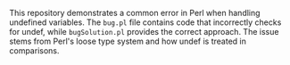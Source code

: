 This repository demonstrates a common error in Perl when handling undefined variables.  The `bug.pl` file contains code that incorrectly checks for undef, while `bugSolution.pl` provides the correct approach.  The issue stems from Perl's loose type system and how undef is treated in comparisons.